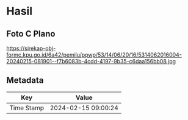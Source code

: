 # Hasil

## Foto C Plano

https://sirekap-obj-formc.kpu.go.id/6a42/pemilu/ppwp/53/14/06/20/16/5314062016004-20240215-081901--f7b6083b-4cdd-4197-9b35-c6daa156bb08.jpg


## Metadata

| Key        | Value               |
| ---------- | ------------------- |
| Time Stamp | 2024-02-15 09:00:24 |



